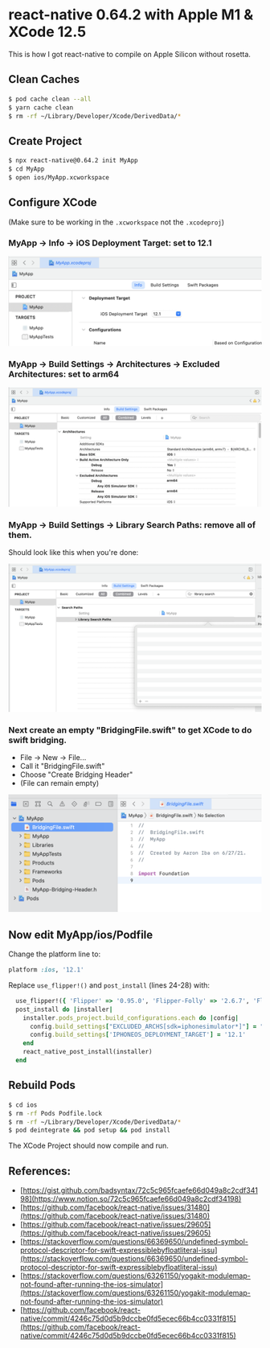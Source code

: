 
# react-native 0.64.2 with Apple M1 & XCode 12.5

This is how I got react-native to compile on Apple Silicon without rosetta.

## Clean Caches

```bash
$ pod cache clean --all
$ yarn cache clean
$ rm -rf ~/Library/Developer/Xcode/DerivedData/*
```

## Create Project

```bash
$ npx react-native@0.64.2 init MyApp
$ cd MyApp
$ open ios/MyApp.xcworkspace
```

## Configure XCode

(Make sure to be working in the `.xcworkspace` not the `.xcodeproj`)

### MyApp -> Info -> iOS Deployment Target: set to 12.1

<kbd>![](ios-deploy-target.png)

### MyApp -> Build Settings -> Architectures -> Excluded Architectures: set to arm64

![](excluded.png)

### MyApp -> Build Settings -> Library Search Paths: remove all of them.

Should look like this when you're done:

![](libsearch.png)

### Next create an empty "BridgingFile.swift" to get XCode to do swift bridging.

* File -> New -> File...
* Call it "BridgingFile.swift"
* Choose "Create Bridging Header"
* (File can remain empty)

![](bridgingfile.png)

## Now edit MyApp/ios/Podfile

Change the platform line to:
```ruby
platform :ios, '12.1'
```

Replace  `use_flipper!()` and `post_install` (lines 24-28) with:
```ruby
  use_flipper!({ 'Flipper' => '0.95.0', 'Flipper-Folly' => '2.6.7', 'Flipper-DoubleConversion' => '3.1.7' })
  post_install do |installer|
    installer.pods_project.build_configurations.each do |config|
      config.build_settings["EXCLUDED_ARCHS[sdk=iphonesimulator*]"] = "arm64"
      config.build_settings['IPHONEOS_DEPLOYMENT_TARGET'] = '12.1'
    end
    react_native_post_install(installer)
  end
```

## Rebuild Pods

```bash
$ cd ios
$ rm -rf Pods Podfile.lock
$ rm -rf ~/Library/Developer/Xcode/DerivedData/*
$ pod deintegrate && pod setup && pod install
```

The XCode Project should now compile and run.

## References:

- [https://gist.github.com/badsyntax/72c5c965fcaefe66d049a8c2cdf34198](https://www.notion.so/72c5c965fcaefe66d049a8c2cdf34198)
- [https://github.com/facebook/react-native/issues/31480](https://github.com/facebook/react-native/issues/31480)
- [https://github.com/facebook/react-native/issues/29605](https://github.com/facebook/react-native/issues/29605)
- [https://stackoverflow.com/questions/66369650/undefined-symbol-protocol-descriptor-for-swift-expressiblebyfloatliteral-issu](https://stackoverflow.com/questions/66369650/undefined-symbol-protocol-descriptor-for-swift-expressiblebyfloatliteral-issu)
- [https://stackoverflow.com/questions/63261150/yogakit-modulemap-not-found-after-running-the-ios-simulator](https://stackoverflow.com/questions/63261150/yogakit-modulemap-not-found-after-running-the-ios-simulator)
- [https://github.com/facebook/react-native/commit/4246c75d0d5b9dccbe0fd5ecec66b4cc0331f815](https://github.com/facebook/react-native/commit/4246c75d0d5b9dccbe0fd5ecec66b4cc0331f815)